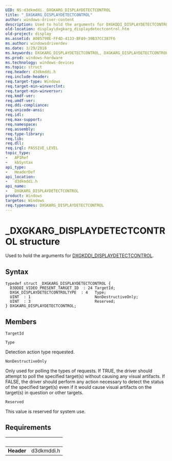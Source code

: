 ```yaml
---
UID: NS:d3dkmddi._DXGKARG_DISPLAYDETECTCONTROL
title: "_DXGKARG_DISPLAYDETECTCONTROL"
author: windows-driver-content
description: Used to hold the arguments for DXGKDDI_DISPLAYDETECTCONTROL.
old-location: display\dxgkarg_displaydetectcontrol.htm
old-project: display
ms.assetid: A0B5798E-FF4D-4133-BFA9-39B37CC387F6
ms.author: windowsdriverdev
ms.date: 3/29/2018
ms.keywords: DXGKARG_DISPLAYDETECTCONTROL, DXGKARG_DISPLAYDETECTCONTROL structure [Display Devices], PDXGKARG_DISPLAYDETECTCONTROL, PDXGKARG_DISPLAYDETECTCONTROL structure pointer [Display Devices], _DXGKARG_DISPLAYDETECTCONTROL, d3dkmddi/DXGKARG_DISPLAYDETECTCONTROL, d3dkmddi/PDXGKARG_DISPLAYDETECTCONTROL, display.dxgkarg_displaydetectcontrol
ms.prod: windows-hardware
ms.technology: windows-devices
ms.topic: struct
req.header: d3dkmddi.h
req.include-header: 
req.target-type: Windows
req.target-min-winverclnt: 
req.target-min-winversvr: 
req.kmdf-ver: 
req.umdf-ver: 
req.ddi-compliance: 
req.unicode-ansi: 
req.idl: 
req.max-support: 
req.namespace: 
req.assembly: 
req.type-library: 
req.lib: 
req.dll: 
req.irql: PASSIVE_LEVEL
topic_type:
-	APIRef
-	kbSyntax
api_type:
-	HeaderDef
api_location:
-	d3dkmddi.h
api_name:
-	DXGKARG_DISPLAYDETECTCONTROL
product: Windows
targetos: Windows
req.typenames: DXGKARG_DISPLAYDETECTCONTROL
---
```


# _DXGKARG_DISPLAYDETECTCONTROL structure
Used to hold the arguments for <a href="https://msdn.microsoft.com/6F10EA4D-BCDE-475E-9937-414CB83F6F2F">DXGKDDI_DISPLAYDETECTCONTROL</a>.

## Syntax
```
typedef struct _DXGKARG_DISPLAYDETECTCONTROL {
  D3DDDI_VIDEO_PRESENT_TARGET_ID  : 24 TargetId;
  DXGK_DISPLAYDETECTCONTROLTYPE  : 4   Type;
  UINT  : 1                            NonDestructiveOnly;
  UINT  : 3                            Reserved;
} DXGKARG_DISPLAYDETECTCONTROL;
```

## Members


`TargetId`



`Type`

Detection action type requested.

`NonDestructiveOnly`

Only used for polling the types of requests.
If TRUE, the driver should attempt to poll the specified target(s) without causing any visual artifacts. 
If FALSE, the driver should perform any action necessary to detect the status of the specified target(s) even if it would cause visual artifacts on the target(s) in question or other targets.

`Reserved`

This value is reserved for system use.


## Requirements
| &nbsp; | &nbsp; |
| ---- |:---- |
| **Header** | d3dkmddi.h |